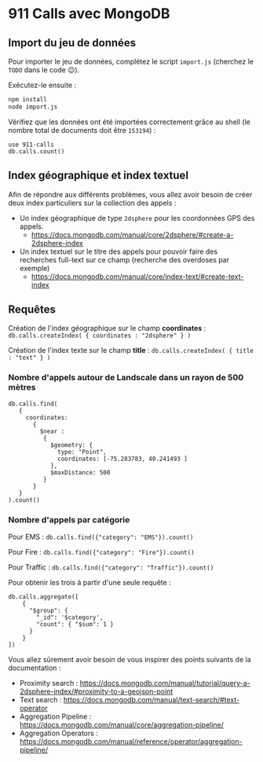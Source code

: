 # 911 Calls avec MongoDB

## Import du jeu de données

Pour importer le jeu de données, complétez le script `import.js` (cherchez le `TODO` dans le code :wink:).

Exécutez-le ensuite :

```bash
npm install
node import.js
```

Vérifiez que les données ont été importées correctement grâce au shell (le nombre total de documents doit être `153194`) :

```
use 911-calls
db.calls.count()
```

## Index géographique et index textuel

Afin de répondre aux différents problèmes, vous allez avoir besoin de créer deux index particuliers sur la collection des appels :

* Un index géographique de type `2dsphere` pour les coordonnées GPS des appels.
  * https://docs.mongodb.com/manual/core/2dsphere/#create-a-2dsphere-index
* Un index textuel sur le titre des appels pour pouvoir faire des recherches full-text sur ce champ (recherche des overdoses par exemple)
  * https://docs.mongodb.com/manual/core/index-text/#create-text-index

## Requêtes

Création de l'index géographique sur le champ **coordinates** : `db.calls.createIndex( { coordinates : "2dsphere" } )`

Création de l'index texte sur le champ **title** : `db.calls.createIndex( { title : "text" } )`

### Nombre d'appels autour de Landscale dans un rayon de 500 mètres

```
db.calls.find(
   {
     coordinates:
       { 
         $near :
          {
            $geometry: { 
              type: "Point",
              coordinates: [-75.283783, 40.241493 ]
            },
            $maxDistance: 500
          }
       }
   }
).count()
```

### Nombre d'appels par catégorie

Pour EMS : `db.calls.find({"category": "EMS"}).count()`

Pour Fire : `db.calls.find({"category": "Fire"}).count()`

Pour Traffic : `db.calls.find({"category": "Traffic"}).count()`

Pour obtenir les trois à partir d'une seule requête :
```
db.calls.aggregate([
    { 
      "$group": {
        "_id": '$category',
        "count": { "$sum": 1 } 
      }
    }
])
```


Vous allez sûrement avoir besoin de vous inspirer des points suivants de la documentation :

* Proximity search : https://docs.mongodb.com/manual/tutorial/query-a-2dsphere-index/#proximity-to-a-geojson-point
* Text search : https://docs.mongodb.com/manual/text-search/#text-operator
* Aggregation Pipeline : https://docs.mongodb.com/manual/core/aggregation-pipeline/
* Aggregation Operators : https://docs.mongodb.com/manual/reference/operator/aggregation-pipeline/
